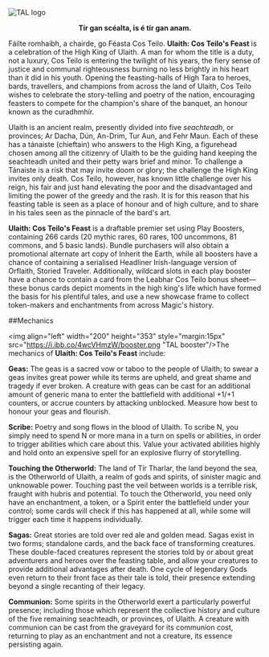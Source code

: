 ![TAL logo](%logo% "Ulaith: Cos Teilo's Feast")

**<p style="text-align: center;">Tír gan scéalta, is é tír gan anam.</p>**

Fáilte romhaibh, a chairde, go Féasta Cos Teilo. **Ulaith: Cos Teilo's Feast** is a celebration of the High King of Ulaith. A man for whom the title is a duty, not a luxury, Cos Teilo is entering the twilight of his years, the fiery sense of justice and communal righteousness burning no less brightly in his heart than it did in his youth. Opening the feasting-halls of High Tara to heroes, bards, travellers, and champions from across the land of Ulaith, Cos Teilo wishes to celebrate the story-telling and poetry of the nation, encouraging feasters to compete for the champion's share of the banquet, an honour known as the curadhmhír.

Ulaith is an ancient realm, presently divided into five *seachteadh*, or provinces; Ar Dacha, Dún, An-Drim, Tur Aun, and Fehr Maun. Each of these has a tánaiste (chieftain) who answers to the High King, a figurehead chosen among all the citizenry of Ulaith to be the guiding hand keeping the seachteadh united and their petty wars brief and minor. To challenge a Tánaiste is a risk that may invite doom or glory; the challenge the High King invites only death. Cos Teilo, however, has known little challenge over his reign, his fair and just hand elevating the poor and the disadvantaged and limiting the power of the greedy and the rash. It is for this reason that his feasting table is seen as a place of honour and of high culture, and to share in his tales seen as the pinnacle of the bard's art.

**Ulaith: Cos Teilo's Feast** is a draftable premier set using Play Boosters, containing 266 cards (20 mythic rares, 60 rares, 100 uncommons, 81 commons, and 5 basic lands). Bundle purchasers will also obtain a promotional alternate art copy of Inherit the Earth, while all boosters have a chance of containing a serialised Headliner Irish-language version of Orflaith, Storied Traveler. Additionally, wildcard slots in each play booster have a chance to contain a card from the Leabhar Cos Teilo bonus sheet—these bonus cards depict moments in the high king's life which have formed the basis for his plentiful tales, and use a new showcase frame to collect token-makers and enchantments from across Magic's history.

##Mechanics

<img align="left" width="200" height="353" style="margin:15px" src="https://i.ibb.co/4wcVHmzW/booster.png "TAL booster"/>The mechanics of **Ulaith: Cos Teilo's Feast** include:

**Geas:** The geas is a sacred vow or taboo to the people of Ulaith; to swear a geas invites great power while its terms are upheld, and great shame and tragedy if ever broken. A creature with geas can be cast for an additional amount of generic mana to enter the battlefield with additional +1/+1 counters, or accrue counters by attacking unblocked. Measure how best to honour your geas and flourish.

**Scribe:** Poetry and song flows in the blood of Ulaith. To scribe N, you simply need to spend N or more mana in a turn on spells or abilities, in order to trigger abilities which care about this. Value your activated abilities highly and hold onto an expensive spell for an explosive flurry of storytelling.

**Touching the Otherworld:** The land of Tír Tharlar, the land beyond the sea, is the Otherworld of Ulaith, a realm of gods and spirits, of sinister magic and unknowable power. Touching past the veil between worlds is a terrible risk, fraught with hubris and potential. To touch the Otherworld, you need only have an enchantment, a token, or a Spirit enter the battlefield under your control; some cards will check if this has happened at all, while some will trigger each time it happens individually.

**Sagas:** Great stories are told over red ale and golden mead. Sagas exist in two forms; standalone cards, and the back face of transforming creatures. These double-faced creatures represent the stories told by or about great adventurers and heroes over the feasting table, and allow your creatures to provide additional advantages after death. One cycle of legendary Gods even return to their front face as their tale is told, their presence extending beyond a single recanting of their legacy.

**Communion:** Some spirits in the Otherworld exert a particularly powerful presence; including those which represent the collective history and culture of the five remaining seachteadh, or provinces, of Ulaith. A creature with communion can be cast from the graveyard for its communion cost, returning to play as an enchantment and not a creature, its essence persisting again.